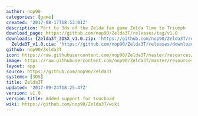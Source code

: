```yaml
---
author: nop90
categories: [game]
created: '2017-08-17T18:53:01Z'
description: Port to 3ds of the Zelda fan game Zelda Time to Triumph
download_page: https://github.com/nop90/Zelda3T/releases/tag/v1.0
downloads: {Zelda3T_3DSX_v1.0.zip: 'https://github.com/nop90/Zelda3T/releases/download/v1.0/Zelda3T_3DSX_v1.0.zip',
  Zelda3T_v1.0.cia: 'https://github.com/nop90/Zelda3T/releases/download/v1.0/Zelda3T_v1.0.cia'}
github: nop90/Zelda3T
icon: https://raw.githubusercontent.com/nop90/Zelda3T/master/resources/icon.png
image: https://raw.githubusercontent.com/nop90/Zelda3T/master/resources/banner.png
layout: app
source: https://github.com/nop90/Zelda3T
systems: [3DS]
title: Zelda3T
updated: '2017-09-24T18:25:47Z'
version: v1.0
version_title: Added support for touchpad
wiki: https://github.com/nop90/Zelda3T/wiki
---
```

